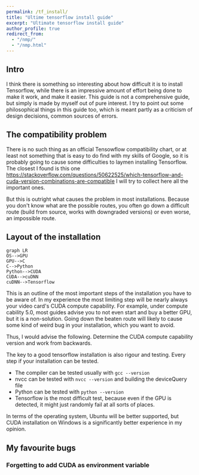```yaml
---
permalink: /tf_install/
title: "Ultime tensorflow install guide"
excerpt: "Ultimate tensorflow install guide"
author_profile: true
redirect_from: 
  - "/nmp/"
  - "/nmp.html"
---
```


## Intro

I think there is something so interesting about how difficult it is to install Tensorflow, while
there is an impressive amount of effort being done to make it work, and make it easier. This guide is
not a comprehensive guide, but simply is made by myself out of pure interest. I try to point out some philosophical
things in this guide too, which is meant partly as a criticism of design decisions, common sources of errors.

## The compatibility problem

There is no such thing as an official Tensowflow compatibility chart, or at least not something that is easy to do find with
my skills of Google, so it is probably going to cause some difficulties to laymen installing Tensorflow.
The closest I found is this one https://stackoverflow.com/questions/50622525/which-tensorflow-and-cuda-version-combinations-are-compatible
I will try to collect here all the important ones.

But this is outright what causes the problem in most installations. Because you don't know what are the possible routes, you
often go down a difficult route (build from source, works with downgraded versions) or even worse, an impossible route.

## Layout of the installation
 <pre><code class="language-mermaid">graph LR
OS--&gt;GPU
GPU--&gt;C
C--&gt;Python
Python--&gt;CUDA
CUDA--&gt;cuDNN
cuDNN--&gt;Tensorflow
</code></pre>

This is an outline of the most important steps of the installation you have to be aware of. In my experience the most limiting step
will be nearly always your video card's CUDA compute capability. For example, under compute cability 5.0, most guides advise you to not even
start and buy a better GPU, but it is a non-solution. Going down the beaten route will likely to cause some kind of weird bug in your installation,
which you want to avoid.

Thus, I would advise the following. Determine the CUDA compute capability version and work from backwards. 

The key to a good tensorflow installation is also rigour and testing. Every step if your installation can be tested.

* The compiler can be tested usually with ```gcc --version```
* nvcc can be tested with ```nvcc --version``` and building the deviceQuery file
* Python can be tested with ```python --version```
* Tensorflow is the most difficult test, because even if the GPU is detected, it might just randomly fail at all sorts of places. 

In terms of the operating system, Ubuntu will be better supported, but CUDA installation on Windows is a significantly better experience in my opinion.

## My favourite bugs

### Forgetting to add CUDA as environment variable

